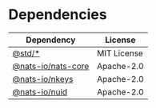 # Dependencies

| Dependency                                               | License     |
| -------------------------------------------------------- | ----------- |
| [@std/*](https://github.com/denoland/std)                | MIT License |
| [@nats-io/nats-core](https://github.com/nats-io/nats.js) | Apache-2.0  |
| [@nats-io/nkeys](https://github.com/nats-io/nkeys.js)    | Apache-2.0  |
| [@nats-io/nuid](https://github.com/nats-io/nuid.js)      | Apache-2.0  |
